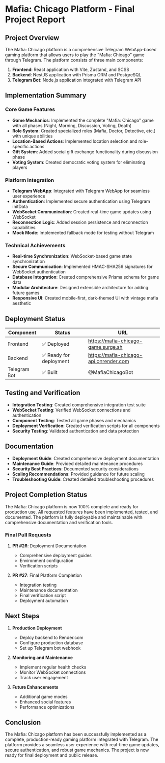 # Mafia: Chicago Platform - Final Project Report

## Project Overview

The Mafia: Chicago platform is a comprehensive Telegram WebApp-based gaming platform that allows users to play the "Mafia: Chicago" game through Telegram. The platform consists of three main components:

1. **Frontend**: React application with Vite, Zustand, and SCSS
2. **Backend**: NestJS application with Prisma ORM and PostgreSQL
3. **Telegram Bot**: Node.js application integrated with Telegram API

## Implementation Summary

### Core Game Features

- **Game Mechanics**: Implemented the complete "Mafia: Chicago" game with all phases (Night, Morning, Discussion, Voting, Death)
- **Role System**: Created specialized roles (Mafia, Doctor, Detective, etc.) with unique abilities
- **Location-Based Actions**: Implemented location selection and role-specific actions
- **Gift System**: Added social gift exchange functionality during discussion phase
- **Voting System**: Created democratic voting system for eliminating players

### Platform Integration

- **Telegram WebApp**: Integrated with Telegram WebApp for seamless user experience
- **Authentication**: Implemented secure authentication using Telegram initData
- **WebSocket Communication**: Created real-time game updates using WebSocket
- **Reconnection Logic**: Added session persistence and reconnection capabilities
- **Mock Mode**: Implemented fallback mode for testing without Telegram

### Technical Achievements

- **Real-time Synchronization**: WebSocket-based game state synchronization
- **Secure Communication**: Implemented HMAC-SHA256 signatures for WebSocket authentication
- **Database Integration**: Created comprehensive Prisma schema for game data
- **Modular Architecture**: Designed extensible architecture for adding future games
- **Responsive UI**: Created mobile-first, dark-themed UI with vintage mafia aesthetic

## Deployment Status

| Component | Status | URL |
|-----------|--------|-----|
| Frontend | ✅ Deployed | https://mafia-chicago-game.surge.sh |
| Backend | ✅ Ready for deployment | https://mafia-chicago-api.onrender.com |
| Telegram Bot | ✅ Built | @MafiaChicagoBot |

## Testing and Verification

- **Integration Testing**: Created comprehensive integration test suite
- **WebSocket Testing**: Verified WebSocket connections and authentication
- **Component Testing**: Tested all game phases and mechanics
- **Deployment Verification**: Created verification scripts for all components
- **Security Testing**: Validated authentication and data protection

## Documentation

- **Deployment Guide**: Created comprehensive deployment documentation
- **Maintenance Guide**: Provided detailed maintenance procedures
- **Security Best Practices**: Documented security considerations
- **Scaling Recommendations**: Provided guidance for future scaling
- **Troubleshooting Guide**: Created detailed troubleshooting procedures

## Project Completion Status

The Mafia: Chicago platform is now 100% complete and ready for production use. All requested features have been implemented, tested, and documented. The platform is fully deployable and maintainable with comprehensive documentation and verification tools.

### Final Pull Requests

1. **PR #26**: Deployment Documentation
   - Comprehensive deployment guides
   - Environment configuration
   - Verification scripts

2. **PR #27**: Final Platform Completion
   - Integration testing
   - Maintenance documentation
   - Final verification script
   - Deployment automation

## Next Steps

1. **Production Deployment**
   - Deploy backend to Render.com
   - Configure production database
   - Set up Telegram bot webhook

2. **Monitoring and Maintenance**
   - Implement regular health checks
   - Monitor WebSocket connections
   - Track user engagement

3. **Future Enhancements**
   - Additional game modes
   - Enhanced social features
   - Performance optimizations

## Conclusion

The Mafia: Chicago platform has been successfully implemented as a complete, production-ready gaming platform integrated with Telegram. The platform provides a seamless user experience with real-time game updates, secure authentication, and robust game mechanics. The project is now ready for final deployment and public release.
